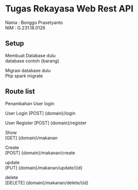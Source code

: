 # Tugas Rekayasa Web Rest API

Nama : Bonggo Prasetyanto <br />
NIM : G.231.18.0126

## Setup
Membuat Database dulu <br />
database contoh {barang}

Migrasi database dulu  <br />
Php spark migrate

## Route list
Penambahan User login <br />

User Login
[POST]  {domain}/login

User Register
[POST]  {domain}/register

Show <br />
[GET] {domain}/makanan

Create <br />
[POST] {domain}/makanan/create

update <br />
[PUT] {domain}/makanan/update/{id}

delete <br />
[DELETE] {domain}/makanan/delete/{id}